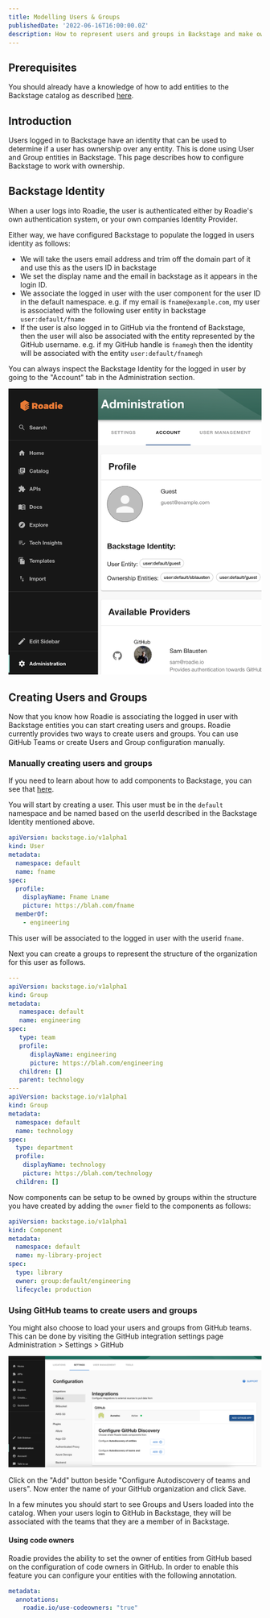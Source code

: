 ```yaml
---
title: Modelling Users & Groups
publishedDate: '2022-06-16T16:00:00.0Z'
description: How to represent users and groups in Backstage and make ownership work.
---
```


## Prerequisites

You should already have a knowledge of how to add entities to the Backstage catalog as described [here](/docs/getting-started/adding-a-catalog-item/).
## Introduction

Users logged in to Backstage have an identity that can be used to determine if a user has ownership over any entity. This is done using User and Group entities in Backstage. This page describes how to configure Backstage to work with ownership.

## Backstage Identity

When a user logs into Roadie, the user is authenticated either by Roadie's own authentication system, or your own companies Identity Provider.

Either way, we have configured Backstage to populate the logged in users identity as follows:

- We will take the users email address and trim off the domain part of it and use this as the users ID in backstage
- We set the display name and the email in backstage as it appears in the login ID.
- We associate the logged in user with the user component for the user ID in the default namespace. e.g. if my email is `fname@example.com`, my user is associated with the following user entity in backstage `user:default/fname`
- If the user is also logged in to GitHub via the frontend of Backstage, then the user will also be associated with the entity represented by the GitHub username. e.g. if my GitHub handle is `fnamegh` then the identity will be associated with the entity `user:default/fnamegh`

You can always inspect the Backstage Identity for the logged in user by going to the "Account" tab in the Administration section.

![account-backstage-identity.png](account-backstage-identity.png)

## Creating Users and Groups

Now that you know how Roadie is associating the logged in user with Backstage entities you can start creating users and groups. Roadie currently provides two ways to create users and groups. You can use GitHub Teams or create Users and Group configuration manually.


### Manually creating users and groups
If you need to learn about how to add components to Backstage, you can see that [here](/docs/getting-started/adding-a-catalog-item/).

You will start by creating a user. This user must be in the `default` namespace and be named based on the userId described in the Backstage Identity mentioned above.

```yaml
apiVersion: backstage.io/v1alpha1
kind: User
metadata:
  namespace: default
  name: fname
spec:
  profile:
    displayName: Fname Lname
    picture: https://blah.com/fname
  memberOf:
    - engineering
```

This user will be associated to the logged in user with the userid `fname`.

Next you can create a groups to represent the structure of the organization for this user as follows.

```yaml
---
apiVersion: backstage.io/v1alpha1
kind: Group
metadata:
   namespace: default
   name: engineering
spec:
   type: team
   profile:
      displayName: engineering
      picture: https://blah.com/engineering
   children: []
   parent: technology
---
apiVersion: backstage.io/v1alpha1
kind: Group
metadata:
  namespace: default
  name: technology
spec:
  type: department
  profile:
    displayName: technology
    picture: https://blah.com/technology
  children: []
```

Now components can be setup to be owned by groups within the structure you have created by adding the `owner` field to the components as follows:

```yaml
apiVersion: backstage.io/v1alpha1
kind: Component
metadata:
  namespace: default
  name: my-library-project
spec:
  type: library
  owner: group:default/engineering
  lifecycle: production
```

### Using GitHub teams to create users and groups

You might also choose to load your users and groups from GitHub teams. This can be done by visiting the GitHub integration settings page Administration > Settings > GitHub

![github-integrations.png](github-integrations.png)

Click on the "Add" button beside "Configure Autodiscovery of teams and users". Now enter the name of your GitHub organization and click Save.

In a few minutes you should start to see Groups and Users loaded into the catalog. When your users login to GitHub in Backstage, they will be associated with the teams that they are a member of in Backstage.

#### Using code owners

Roadie provides the ability to set the owner of entities from GitHub based on the configuration of code owners in GitHub. In order to enable this feature you can configure your entities with the following annotation.

```yaml
metadata:
  annotations:
    roadie.io/use-codeowners: "true"
```
